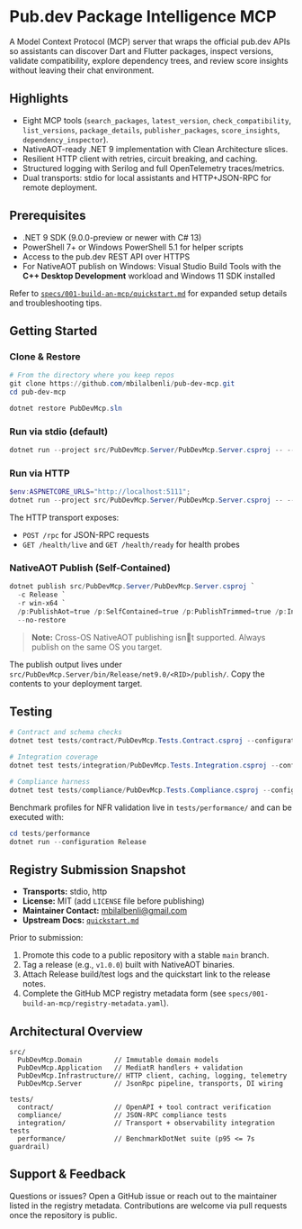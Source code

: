 # Pub.dev Package Intelligence MCP

A Model Context Protocol (MCP) server that wraps the official pub.dev APIs so assistants can discover Dart and Flutter packages, inspect versions, validate compatibility, explore dependency trees, and review score insights without leaving their chat environment.

## Highlights

- Eight MCP tools (`search_packages`, `latest_version`, `check_compatibility`, `list_versions`, `package_details`, `publisher_packages`, `score_insights`, `dependency_inspector`).
- NativeAOT-ready .NET 9 implementation with Clean Architecture slices.
- Resilient HTTP client with retries, circuit breaking, and caching.
- Structured logging with Serilog and full OpenTelemetry traces/metrics.
- Dual transports: stdio for local assistants and HTTP+JSON-RPC for remote deployment.

## Prerequisites

- .NET 9 SDK (9.0.0-preview or newer with C# 13)
- PowerShell 7+ or Windows PowerShell 5.1 for helper scripts
- Access to the pub.dev REST API over HTTPS
- For NativeAOT publish on Windows: Visual Studio Build Tools with the **C++ Desktop Development** workload and Windows 11 SDK installed

Refer to [`specs/001-build-an-mcp/quickstart.md`](specs/001-build-an-mcp/quickstart.md) for expanded setup details and troubleshooting tips.

## Getting Started

### Clone & Restore

```powershell
# From the directory where you keep repos
git clone https://github.com/mbilalbenli/pub-dev-mcp.git
cd pub-dev-mcp

dotnet restore PubDevMcp.sln
```

### Run via stdio (default)

```powershell
dotnet run --project src/PubDevMcp.Server/PubDevMcp.Server.csproj -- --stdio
```

### Run via HTTP

```powershell
$env:ASPNETCORE_URLS="http://localhost:5111";
dotnet run --project src/PubDevMcp.Server/PubDevMcp.Server.csproj -- --http
```

The HTTP transport exposes:
- `POST /rpc` for JSON-RPC requests
- `GET /health/live` and `GET /health/ready` for health probes

### NativeAOT Publish (Self-Contained)

```powershell
dotnet publish src/PubDevMcp.Server/PubDevMcp.Server.csproj `
  -c Release `
  -r win-x64 `
  /p:PublishAot=true /p:SelfContained=true /p:PublishTrimmed=true /p:InvariantGlobalization=true `
  --no-restore
```

> **Note:** Cross-OS NativeAOT publishing isnt supported. Always publish on the same OS you target.

The publish output lives under `src/PubDevMcp.Server/bin/Release/net9.0/<RID>/publish/`. Copy the contents to your deployment target.

## Testing

```powershell
# Contract and schema checks
dotnet test tests/contract/PubDevMcp.Tests.Contract.csproj --configuration Release

# Integration coverage
dotnet test tests/integration/PubDevMcp.Tests.Integration.csproj --configuration Release

# Compliance harness
dotnet test tests/compliance/PubDevMcp.Tests.Compliance.csproj --configuration Release
```

Benchmark profiles for NFR validation live in `tests/performance/` and can be executed with:

```powershell
cd tests/performance
dotnet run --configuration Release
```

## Registry Submission Snapshot

- **Transports:** stdio, http
- **License:** MIT (add `LICENSE` file before publishing)
- **Maintainer Contact:** mbilalbenli@gmail.com
- **Upstream Docs:** [`quickstart.md`](specs/001-build-an-mcp/quickstart.md)

Prior to submission:
1. Promote this code to a public repository with a stable `main` branch.
2. Tag a release (e.g., `v1.0.0`) built with NativeAOT binaries.
3. Attach Release build/test logs and the quickstart link to the release notes.
4. Complete the GitHub MCP registry metadata form (see `specs/001-build-an-mcp/registry-metadata.yaml`).

## Architectural Overview

```
src/
  PubDevMcp.Domain        // Immutable domain models
  PubDevMcp.Application   // MediatR handlers + validation
  PubDevMcp.Infrastructure// HTTP client, caching, logging, telemetry
  PubDevMcp.Server        // JsonRpc pipeline, transports, DI wiring

tests/
  contract/               // OpenAPI + tool contract verification
  compliance/             // JSON-RPC compliance tests
  integration/            // Transport + observability integration tests
  performance/            // BenchmarkDotNet suite (p95 <= 7s guardrail)
```

## Support & Feedback

Questions or issues? Open a GitHub issue or reach out to the maintainer listed in the registry metadata. Contributions are welcome via pull requests once the repository is public.
